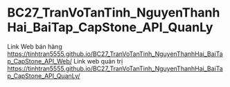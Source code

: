 # BC27_TranVoTanTinh_NguyenThanhHai_BaiTap_CapStone_API_QuanLy
Link Web bán hàng https://tinhtran5555.github.io/BC27_TranVoTanTinh_NguyenThanhHai_BaiTap_CapStone_API_Web/
Link web quản trị https://tinhtran5555.github.io/BC27_TranVoTanTinh_NguyenThanhHai_BaiTap_CapStone_API_QuanLy/
